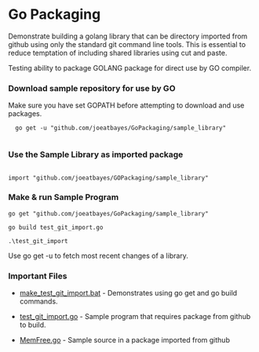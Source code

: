 # Go Packaging
Demonstrate building a golang library that can be directory imported from github using only the standard git command line tools.    This is essential to reduce temptation of including shared libraries using cut and paste.

Testing ability to package GOLANG package for direct use by GO compiler.  

### Download sample repository for use by GO 

Make sure you have set GOPATH before attempting to  download and use packages.

```
  go get -u "github.com/joeatbayes/GoPackaging/sample_library"
 
```

### Use the Sample Library as imported package

```

import "github.com/joeatbayes/GOPackaging/sample_library"
```

### Make & run Sample Program

```
go get "github.com/joeatbayes/GoPackaging/sample_library"

go build test_git_import.go

.\test_git_import 
```

Use go get -u to fetch most recent changes of a library.

### Important Files

* [make_test_git_import.bat](make_test_git_import.bat) - Demonstrates using go get and go build commands.

* [test_git_import.go](test_git_import.go) - Sample program that requires package from github to build. 

* [MemFree.go](sample_library/MemFree.go) - Sample source in a package imported from github

  